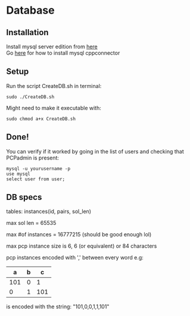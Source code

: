 # Database

## Installation
Install mysql server edition from [here](https://dev.mysql.com/downloads/mysql/)    
Go [here](https://codeforces.com/blog/entry/48328?locale=ru) for how to install mysql cppconnector

## Setup
Run the script CreateDB.sh in terminal:
```
sudo ./CreateDB.sh
```
Might need to make it executable with:
```
sudo chmod a+x CreateDB.sh
```

## Done!
You can verify if it worked by going in the list of users and checking that PCPadmin is present:
```
mysql -u yourusername -p
use mysql
select user from user;
```

## DB specs
tables:
instances(id, pairs, sol_len)

max sol len = 65535

max #of instances = 16777215 (should be good enough lol)

max pcp instance size is 6, 6 (or equivalent) or 84 characters

pcp instances encoded with ',' between every word e.g:

| a   | b   | c   |
|-----|-----|-----|
| 101 | 0   | 1   |
| 0   | 1   | 101 |

is encoded with the string:
"101,0,0,1,1,101"
